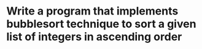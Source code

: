 
# Write a program that implements bubblesort technique to sort a given list of integers in ascending order
